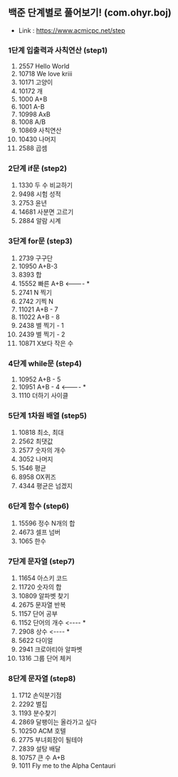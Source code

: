 ## 백준 단계별로 풀어보기! (com.ohyr.boj)

- Link : https://www.acmicpc.net/step

### 1단계 입출력과 사칙연산 (step1)
1.	2557		Hello World
2.	10718	We love kriii
3.	10171	고양이
4.	10172	개
5.	1000	A+B
6.	1001	A-B
7.	10998	AxB
8.	1008	A/B
9.	10869	사칙연산
10.	10430	나머지
11.	2588	곱셈

### 2단계 if문 (step2)
1.	1330	두 수 비교하기
2.	9498	시험 성적
3.	2753	윤년
4.	14681	사분면 고르기
5.	2884	알람 시계

### 3단계 for문 (step3)
1.	2739	구구단
2.	10950	A+B-3
3.	8393	합
4.	15552	빠른 A+B	<---- *
5.	2741	N 찍기
6.	2742	기찍 N
7.	11021	A+B - 7
8.	11022	A+B - 8
9.	2438	별 찍기 - 1
10.	2439	별 찍기 - 2
11.	10871	X보다 작은 수

### 4단계 while문 (step4)
1.	10952	A+B - 5
2.	10951	A+B - 4		<---- *
3.	1110	더하기 사이클

### 5단계 1차원 배열 (step5)
1.	10818	최소, 최대
2.	2562	최댓값
3.	2577	숫자의 개수
4.	3052	나머지
5.	1546	평균
6.	8958	OX퀴즈
7.	4344	평균은 넘겠지

### 6단계 함수 (step6)
1.	15596	정수 N개의 합
2.	4673	셀프 넘버
3.	1065	한수

### 7단계 문자열 (step7)
1.	11654	아스키 코드
2.	11720	숫자의 합
3.	10809	알파벳 찾기
4.	2675	문자열 반복
5.	1157	단어 공부
6.	1152	단어의 개수		<---- *
7.	2908	상수			<---- *
8.	5622	다이얼
9.	2941	크로아티아 알파벳
10.	1316	그룹 단어 체커

### 8단계 문자열 (step8)
1.	1712	손익분기점
2.	2292	벌집
3.	1193	분수찾기
4.	2869	달팽이는 올라가고 싶다
5.	10250	ACM 호텔
6.	2775	부녀회장이 될테야
7.	2839	설탕 배달
8.	10757	큰 수 A+B
9.	1011	Fly me to the Alpha Centauri

